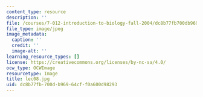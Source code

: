 ```yaml
---
content_type: resource
description: ''
file: /courses/7-012-introduction-to-biology-fall-2004/dc8b77fb700db96964cff0a600d98293_lec08.jpg
file_type: image/jpeg
image_metadata:
  caption: ''
  credit: ''
  image-alt: ''
learning_resource_types: []
license: https://creativecommons.org/licenses/by-nc-sa/4.0/
ocw_type: OCWImage
resourcetype: Image
title: lec08.jpg
uid: dc8b77fb-700d-b969-64cf-f0a600d98293
---
```

